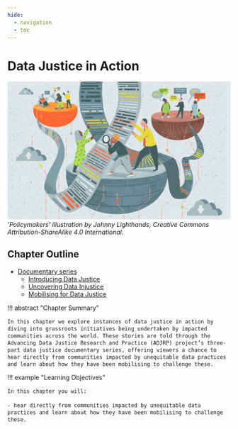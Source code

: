 ```yaml
---
hide:
  - navigation
  - toc
---
```


# Data Justice in Action

!['Policymakers’ illustration by Johnny Lighthands, Creative Commons Attribution-ShareAlike 4.0 International.](https://raw.githubusercontent.com/alan-turing-institute/turing-commons/main/docs/assets/images/illustrations/dj-policy.jpg)
_‘Policymakers’ illustration by Johnny Lighthands, Creative Commons Attribution-ShareAlike 4.0 International._

## Chapter Outline

- [Documentary series](dj-102-1.md)
  - [Introducing Data Justice](dj-102-2.md)
  - [Uncovering Data Injustice](dj-102-3.md)
  - [Mobilising for Data Justice](dj-102-4.md)

!!! abstract "Chapter Summary"

    In this chapter we explore instances of data justice in action by diving into grassroots initiatives being undertaken by impacted communities across the world. These stories are told through the Advancing Data Justice Research and Practice (ADJRP) project’s three-part data justice documentary series, offering viewers a chance to hear directly from communities impacted by unequitable data practices and learn about how they have been mobilising to challenge these.  
 
!!! example "Learning Objectives"
  
    In this chapter you will:
    
    - hear directly from communities impacted by unequitable data practices and learn about how they have been mobilising to challenge these.